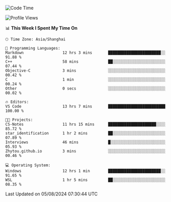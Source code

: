 <!--START_SECTION:waka-->
![Code Time](http://img.shields.io/badge/Code%20Time-1%2C886%20hrs%2020%20mins-blue)

![Profile Views](http://img.shields.io/badge/Profile%20Views-2-blue)

📊 **This Week I Spent My Time On** 

```text
🕑︎ Time Zone: Asia/Shanghai

💬 Programming Languages: 
Markdown                 12 hrs 3 mins       ███████████████████████░░   91.88 % 
C++                      58 mins             ██░░░░░░░░░░░░░░░░░░░░░░░   07.44 % 
Objective-C              3 mins              ░░░░░░░░░░░░░░░░░░░░░░░░░   00.42 % 
C                        1 min               ░░░░░░░░░░░░░░░░░░░░░░░░░   00.24 % 
Other                    0 secs              ░░░░░░░░░░░░░░░░░░░░░░░░░   00.02 % 

🔥 Editors: 
VS Code                  13 hrs 7 mins       █████████████████████████   100.00 % 

🐱‍💻 Projects: 
CS-Notes                 11 hrs 15 mins      █████████████████████░░░░   85.72 % 
star_identification      1 hr 2 mins         ██░░░░░░░░░░░░░░░░░░░░░░░   07.89 % 
Interviews               46 mins             █░░░░░░░░░░░░░░░░░░░░░░░░   05.93 % 
Zhytou.github.io         3 mins              ░░░░░░░░░░░░░░░░░░░░░░░░░   00.46 % 

💻 Operating System: 
Windows                  12 hrs 1 min        ███████████████████████░░   91.65 % 
WSL                      1 hr 5 mins         ██░░░░░░░░░░░░░░░░░░░░░░░   08.35 % 
```


 Last Updated on 05/08/2024 07:30:44 UTC
<!--END_SECTION:waka-->